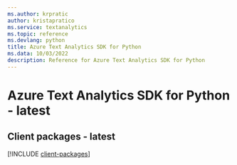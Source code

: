 ```yaml
---
ms.author: krpratic
author: kristapratico
ms.service: textanalytics
ms.topic: reference
ms.devlang: python
title: Azure Text Analytics SDK for Python
ms.data: 10/03/2022
description: Reference for Azure Text Analytics SDK for Python
---
```

# Azure Text Analytics SDK for Python - latest

## Client packages - latest
[!INCLUDE [client-packages](text-analytics-client-index.md)]